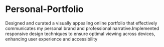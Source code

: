 # Personal-Portfolio
Designed and curated a visually appealing online portfolio that effectively communicates my personal brand and
professional narrative.Implemented responsive design techniques to ensure optimal viewing across devices,
enhancing user experience and accessibility
